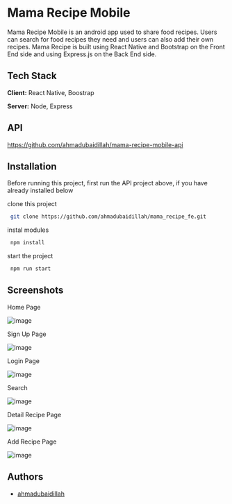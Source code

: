 
# Mama Recipe Mobile

Mama Recipe Mobile is an android app used to share food recipes. Users can search for food recipes they need and users can also add their own recipes. Mama Recipe is built using React Native and Bootstrap on the Front End side and using Express.js on the Back End side.
## Tech Stack

**Client:** React Native, Boostrap

**Server:** Node, Express


## API 

https://github.com/ahmadubaidillah/mama-recipe-mobile-api


## Installation

Before running this project, first run the API project above, if you have already installed below 

clone this project

```bash
 git clone https://github.com/ahmadubaidillah/mama_recipe_fe.git
```
instal modules

```bash
 npm install
```
start the project

```bash
 npm run start
```
    
## Screenshots

Home Page

![image](https://github.com/ahmadubaidillah/mama-recipe-mobile/blob/main/src/asset/Screenshot_1690512882.png?raw=true)

Sign Up Page

![image](https://github.com/ahmadubaidillah/mama-recipe-mobile/blob/main/src/asset/Screenshot_1690512839.png?raw=true)

Login Page

![image](https://github.com/ahmadubaidillah/mama-recipe-mobile/blob/main/src/asset/Screenshot_1690512822.png?raw=true)

Search 

![image](https://github.com/ahmadubaidillah/mama-recipe-mobile/blob/main/src/asset/Screenshot_1690512899.png?raw=true)

Detail Recipe Page

![image](https://github.com/ahmadubaidillah/mama-recipe-mobile/blob/main/src/asset/Screenshot_1690513433.png?raw=true)

Add Recipe Page

![image](https://github.com/ahmadubaidillah/mama-recipe-mobile/blob/main/src/asset/Screenshot_1690512919.png?raw=true)


## Authors

- [ahmadubaidillah](https://www.github.com/ahmadubaidillah)

